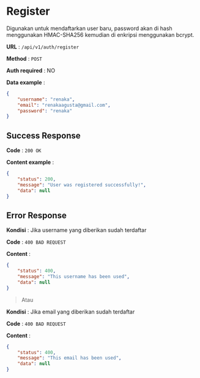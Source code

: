 # Register

Digunakan untuk mendaftarkan user baru, password akan di hash menggunakan HMAC-SHA256 kemudian di enkripsi menggunakan bcrypt.

**URL** : `/api/v1/auth/register`

**Method** : `POST`

**Auth required** : NO

**Data example** :

```json
{
    "username": "renaka",
    "email": "renakaagusta@gmail.com",
    "password": "renaka"
}
```

## Success Response

**Code** : `200 OK`

**Content example** :

```json
{
    "status": 200,
    "message": "User was registered successfully!",
    "data": null
}
```

## Error Response

**Kondisi** : Jika username yang diberikan sudah terdaftar

**Code** : `400 BAD REQUEST`

**Content** :

```json
{
    "status": 400,
    "message": "This username has been used",
    "data": null
}
```
> Atau

**Kondisi** : Jika email yang diberikan sudah terdaftar

**Code** : `400 BAD REQUEST`

**Content** :

```json
{
    "status": 400,
    "message": "This email has been used",
    "data": null
}
```
